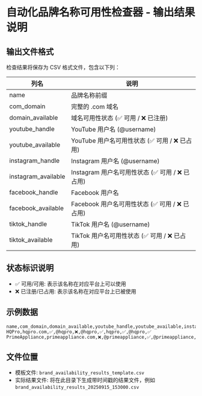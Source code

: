 # 自动化品牌名称可用性检查器 - 输出结果说明

## 输出文件格式

检查结果将保存为 CSV 格式文件，包含以下列：

| 列名 | 说明 |
|------|------|
| name | 品牌名称前缀 |
| com_domain | 完整的 .com 域名 |
| domain_available | 域名可用性状态 (✅ 可用 / ❌ 已注册) |
| youtube_handle | YouTube 用户名 (@username) |
| youtube_available | YouTube 用户名可用性状态 (✅ 可用 / ❌ 已占用) |
| instagram_handle | Instagram 用户名 (@username) |
| instagram_available | Instagram 用户名可用性状态 (✅ 可用 / ❌ 已占用) |
| facebook_handle | Facebook 用户名 |
| facebook_available | Facebook 用户名可用性状态 (✅ 可用 / ❌ 已占用) |
| tiktok_handle | TikTok 用户名 (@username) |
| tiktok_available | TikTok 用户名可用性状态 (✅ 可用 / ❌ 已占用) |

## 状态标识说明

- ✅ 可用/可用: 表示该名称在对应平台上可以使用
- ❌ 已注册/已占用: 表示该名称在对应平台上已被使用

## 示例数据

```
name,com_domain,domain_available,youtube_handle,youtube_available,instagram_handle,instagram_available,facebook_handle,facebook_available,tiktok_handle,tiktok_available
HQPro,hqpro.com,✅,@hqpro,❌,@hqpro,✅,hqpro,✅,@hqpro,✅
PrimeAppliance,primeappliance.com,❌,@primeappliance,✅,@primeappliance,❌,primeappliance,✅,@primeappliance,✅
```

## 文件位置

- 模板文件: `brand_availability_results_template.csv`
- 实际结果文件: 将在此目录下生成带时间戳的结果文件，例如 `brand_availability_results_20250915_153000.csv`